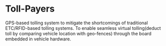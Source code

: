 # Toll-Payers
GPS-based tolling system to mitigate the shortcomings of traditional ETC/RFID-based tolling systems. To enable seamless virtual tolling(deduct toll by comparing vehicle location with geo-fences) through the board embedded in vehicle hardware.

